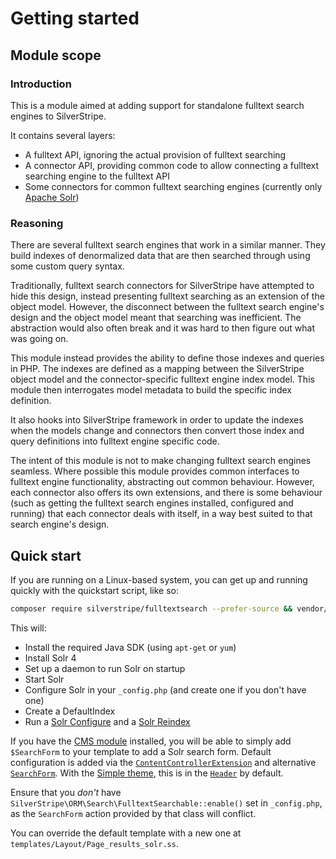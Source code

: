 # Getting started

## Module scope

### Introduction

This is a module aimed at adding support for standalone fulltext search engines to SilverStripe.

It contains several layers:

 * A fulltext API, ignoring the actual provision of fulltext searching
 * A connector API, providing common code to allow connecting a fulltext searching engine to the fulltext API
 * Some connectors for common fulltext searching engines (currently only [Apache Solr](http://lucene.apache.org/solr/))

### Reasoning

There are several fulltext search engines that work in a similar manner. They build indexes of denormalized data that
are then searched through using some custom query syntax.

Traditionally, fulltext search connectors for SilverStripe have attempted to hide this design, instead presenting
fulltext searching as an extension of the object model. However, the disconnect between the fulltext search engine's
design and the object model meant that searching was inefficient. The abstraction would also often break and it was
hard to then figure out what was going on.

This module instead provides the ability to define those indexes and queries in PHP. The indexes are defined as a 
mapping between the SilverStripe object model and the connector-specific fulltext engine index model. This module then 
interrogates model metadata to build the specific index definition.

It also hooks into SilverStripe framework in order to update the indexes when the models change and connectors then 
convert those index and query definitions into fulltext engine specific code.

The intent of this module is not to make changing fulltext search engines seamless. Where possible this module provides
common interfaces to fulltext engine functionality, abstracting out common behaviour. However, each connector also
offers its own extensions, and there is some behaviour (such as getting the fulltext search engines installed, 
configured and running) that each connector deals with itself, in a way best suited to that search engine's design.

## Quick start

If you are running on a Linux-based system, you can get up and running quickly with the quickstart script, like so:

```bash
composer require silverstripe/fulltextsearch --prefer-source && vendor/bin/fulltextsearch_quickstart
```

This will:

- Install the required Java SDK (using `apt-get` or `yum`)
- Install Solr 4
- Set up a daemon to run Solr on startup
- Start Solr
- Configure Solr in your `_config.php` (and create one if you don't have one)
- Create a DefaultIndex
- Run a [Solr Configure](03_configuration.md#solr-configure) and a [Solr Reindex](03_configuration.md#solr-reindex)

If you have the [CMS module](https://github.com/silverstripe/silverstripe-cms) installed, you will be able to simply add
 `$SearchForm` to your template to add a Solr search form. Default configuration is added via the
 [`ContentControllerExtension`](/src/Solr/Control/ContentControllerExtension.php) and alternative
 [`SearchForm`](/src/Solr/Forms/SearchForm.php). With the
 [Simple theme](https://github.com/silverstripe-themes/silverstripe-simple), this is in the
 [`Header`](https://github.com/silverstripe-themes/silverstripe-simple/blob/master/templates/Includes/Header.ss#L10-L15)
 by default.

Ensure that you _don't_ have `SilverStripe\ORM\Search\FulltextSearchable::enable()` set in `_config.php`, as the 
`SearchForm` action provided by that class will conflict.

You can override the default template with a new one at `templates/Layout/Page_results_solr.ss`.
